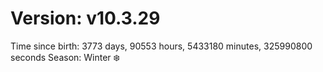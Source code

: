 # Version: v10.3.29
Time since birth: 3773 days, 90553 hours, 5433180 minutes, 325990800 seconds
Season: Winter ❄️
